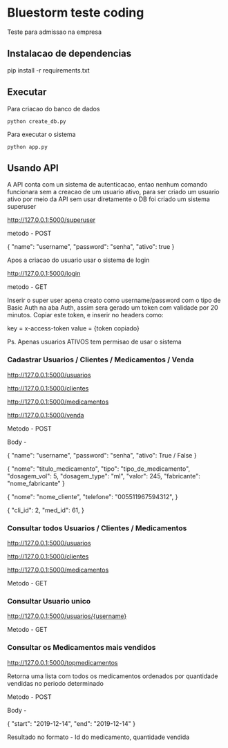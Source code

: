 # Bluestorm teste coding
Teste para admissao na empresa

## Instalacao de dependencias 

pip install -r requirements.txt


## Executar 

Para criacao do banco de dados 

	python create_db.py
	
Para executar o sistema

	python app.py

## Usando API 

A API conta com un sistema de autenticacao, entao nenhum comando funcionara sem a creacao de um usuario ativo, para ser criado um usuario ativo por meio da API sem usar diretamente o DB foi criado um sistema superuser 

http://127.0.0.1:5000/superuser

metodo - POST

{
	"name": "username",
	"password": "senha",
	"ativo": true
}

Apos a criacao do usuario usar o sistema de login 

http://127.0.0.1:5000/login

metodo - GET

Inserir o super user apena creato como username/password com o tipo de Basic Auth na aba Auth, assim sera gerado um token com validade por 20 minutos.
Copiar este token, e inserir no headers como:

key  	= x-access-token
value 	= {token copiado}

Ps. Apenas usuarios ATIVOS tem permisao de usar o sistema 

### Cadastrar Usuarios / Clientes / Medicamentos / Venda

http://127.0.0.1:5000/usuarios

http://127.0.0.1:5000/clientes

http://127.0.0.1:5000/medicamentos

http://127.0.0.1:5000/venda

Metodo - POST

Body -

{
	"name": "username",
	"password": "senha",
	"ativo": True / False
}

{
	"nome": "titulo_medicamento",
	"tipo": "tipo_de_medicamento",
	"dosagem_vol": 5,
	"dosagem_type": "ml",
	"valor": 245,
	"fabricante": "nome_fabricante"
}

{
	"nome": "nome_cliente",
	"telefone": "005511967594312",
}

{
	"cli_id": 2,
	"med_id": 61,
}



### Consultar todos Usuarios / Clientes / Medicamentos

http://127.0.0.1:5000/usuarios

http://127.0.0.1:5000/clientes

http://127.0.0.1:5000/medicamentos

Metodo - GET



### Consultar Usuario unico

http://127.0.0.1:5000/usuarios/{username}

Metodo - GET



### Consultar os Medicamentos mais vendidos 

http://127.0.0.1:5000/topmedicamentos

Retorna uma lista com todos os medicamentos ordenados por quantidade vendidas no periodo determinado 

Metodo - POST

Body -

{
	"start": "2019-12-14",
	"end": "2019-12-14"
}

Resultado no formato - Id do medicamento, quantidade vendida
